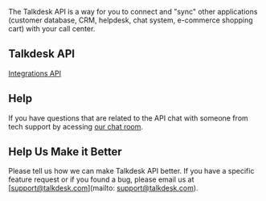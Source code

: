 The Talkdesk API is a way for you to connect and "sync" other applications (customer database, CRM, helpdesk, chat system, e-commerce shopping cart) with your call center.

## Talkdesk API

[Integrations API](integrations)

## Help

If you have questions that are related to the API chat with someone from tech support by acessing [our chat room](http://www.hipchat.com/gyjJEVCEE).

## Help Us Make it Better

Please tell us how we can make Talkdesk API better. If you have a specific feature request or if you found a bug, please email us at [support@talkdesk.com](mailto: support@talkdesk.com).

